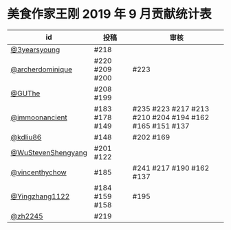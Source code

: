 # 美食作家王刚 2019 年 9 月贡献统计表

| id | 投稿 | 审核 |
| -- | --- | --- |
| [@3yearsyoung](https://github.com/3yearsyoung) | #218 | |
| [@archerdominique](https://github.com/archerdominique) | #220 #209 #200 | #223 |
| [@GUThe](https://github.com/GUThe) | #208 #199 | |
| [@immoonancient](https://github.com/immoonancient) | #183 #178 #149 | #235 #223 #217 #213 #210 #204 #194 #162 #165 #151 #137 |
| [@kdliu86](https://github.com/kdliu86) | #148 | #202 #169 |
| [@WuStevenShengyang](https://github.com/WuStevenShengyang) | #201 #122 | |
| [@vincenthychow](https://github.com/vincenthychow) | #185 | #241 #217 #190 #162 #137 |
| [@Yingzhang1122](https://github.com/Yingzhang1122) | #184 #159 #158 | #195 |
| [@zh2245](https://github.com/zh2245) | #219 | |

